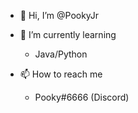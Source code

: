 - 👋 Hi, I’m @PookyJr

- 🌱 I’m currently learning 
    - Java/Python
- 📫 How to reach me
    - Pooky#6666 (Discord)
